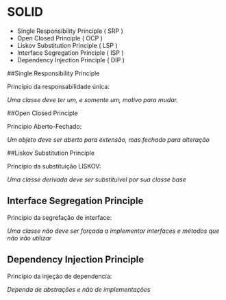 # SOLID

* Single Responsibility Principle ( SRP )
* Open Closed Principle ( OCP )
* Liskov Substitution Principle ( LSP )
* Interface Segregation Principle ( ISP )
* Dependency Injection Principle ( DIP )


##Single Responsibility Principle

Princípio da responsabilidade única:  

_Uma classe deve ter um, e somente um, motivo para mudar._


##Open Closed Principle

Princípio Aberto-Fechado:  

_Um objeto deve ser aberto para extensão, mas fechado para alteração_

##Liskov Substitution Principle

Princípio da substituição LISKOV:  

_Uma classe derivada deve ser substituível por sua classe base_

## Interface Segregation Principle

Princípio da segrefação de interface:

_Uma classe não deve ser forçada a implementar interfaces e métodos que não irão utilizar_

## Dependency Injection Principle

Princípio da injeção de dependencia:

_Dependa de abstrações e não de implementações_